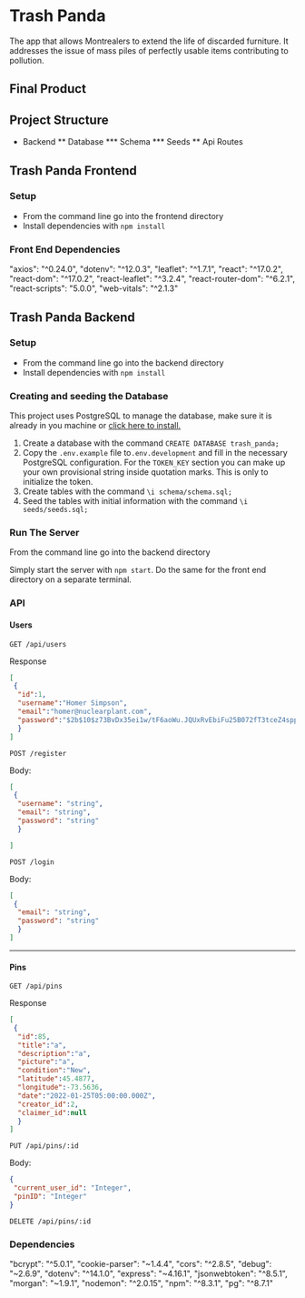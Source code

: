 
# Trash Panda

The app that allows Montrealers to extend the life of discarded furniture. It addresses the issue of mass piles of perfectly usable items contributing to pollution.

## Final Product

## Project Structure

* Backend 
** Database
*** Schema
*** Seeds
** Api Routes

## Trash Panda Frontend

### Setup

*  From the command line go into the frontend directory                                                                                                                    
* Install dependencies with `npm install`

### Front End Dependencies

"axios": "^0.24.0",
"dotenv": "^12.0.3",
"leaflet": "^1.7.1",
"react": "^17.0.2",
"react-dom": "^17.0.2",
"react-leaflet": "^3.2.4",
"react-router-dom": "^6.2.1",
"react-scripts": "5.0.0",
"web-vitals": "^2.1.3"

## Trash Panda Backend

### Setup

*  From the command line go into the backend directory                                                                                                                    
* Install dependencies with `npm install`

### Creating and seeding the Database
 
This project uses PostgreSQL to manage the database, make sure it is already in you machine or [click here to install.](https://www.postgresql.org/download/)                                             
               
1. Create a database with the command `CREATE DATABASE trash_panda;`
2. Copy the `.env.example` file to`.env.development` and fill in the necessary PostgreSQL configuration. For the `TOKEN_KEY` section you can make up your own provisional string inside quotation marks. This is only to initialize the token.
3. Create tables with the command `\i schema/schema.sql;`
4. Seed the tables with initial information with the command `\i seeds/seeds.sql;`

### Run The Server

From the command line go into the backend directory     

Simply start the server with `npm start`. Do the same for the front end directory on a separate terminal.

### API 
   
 
#### Users
                   
`GET /api/users`

Response 
```json                                                              
[
 {
  "id":1,
  "username":"Homer Simpson",
  "email":"homer@nuclearplant.com",
  "password":"$2b$10$z73BvDx35ei1w/tF6aoWu.JQUxRvEbiFu25B072fT3tceZ4sppRWa"
  } 
]         
```       
`POST /register`
                                                     
Body:
```json
[
 {
  "username": "string",
  "email": "string",
  "password": "string"
  }

]
 ```
`POST /login`

Body: 
```json
[
 {
  "email": "string",
  "password": "string"		
  }
]
```
***

#### Pins

`GET /api/pins`

Response
```json
[               
 {
  "id":85,
  "title":"a",
  "description":"a",
  "picture":"a",
  "condition":"New",
  "latitude":45.4877,
  "longitude":-73.5636,
  "date":"2022-01-25T05:00:00.000Z",
  "creator_id":2,
  "claimer_id":null
  }
]

```
`PUT /api/pins/:id` 
   
Body: 
```json 
{
 "current_user_id": "Integer",
 "pinID": "Integer"
}
```
`DELETE /api/pins/:id`                                 

### Dependencies

"bcrypt": "^5.0.1",
"cookie-parser": "~1.4.4",
"cors": "^2.8.5",
"debug": "~2.6.9",
"dotenv": "^14.1.0",
"express": "~4.16.1",
"jsonwebtoken": "^8.5.1",
"morgan": "~1.9.1",
"nodemon": "^2.0.15",
"npm": "^8.3.1",
"pg": "^8.7.1"